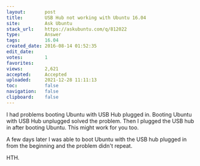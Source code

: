 ```yaml
---
layout:       post
title:        USB Hub not working with Ubuntu 16.04
site:         Ask Ubuntu
stack_url:    https://askubuntu.com/q/812022
type:         Answer
tags:         16.04
created_date: 2016-08-14 01:52:35
edit_date:    
votes:        1
favorites:    
views:        2,621
accepted:     Accepted
uploaded:     2021-12-28 11:11:13
toc:          false
navigation:   false
clipboard:    false
---
```


I had problems booting Ubuntu with USB Hub plugged in. Booting Ubuntu with USB Hub unplugged solved the problem. Then I plugged the USB hub in after booting Ubuntu. This might work for you too.

A few days later I was able to boot Ubuntu with the USB hub plugged in from the beginning and the problem didn't repeat.

HTH.
